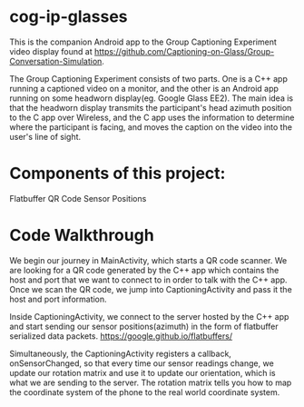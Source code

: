 # cog-ip-glasses

This is the companion Android app to the Group Captioning Experiment video display found at https://github.com/Captioning-on-Glass/Group-Conversation-Simulation. 

The Group Captioning Experiment consists of two parts.  One is a C++ app running a captioned video on a monitor, and the other is an Android app running on some headworn display(eg. Google Glass EE2).  The main idea is that the headworn display transmits the participant's head azimuth position to the C app over Wireless, and the C app uses the information to determine where the participant is facing, and moves the caption on the video into the user's line of sight.

# Components of this project:

Flatbuffer
QR Code
Sensor Positions

# Code Walkthrough 
We begin our journey in MainActivity, which starts a QR code scanner.  We are looking for a QR code generated by the C++ app which contains the host and port that we want to connect to in order to talk with the C++ app.  Once we scan the QR code, we jump into CaptioningActivity and pass it the host and port information.  

Inside CaptioningActivity, we connect to the server hosted by the C++ app and start sending our sensor positions(azimuth) in the form of flatbuffer serialized data packets.  https://google.github.io/flatbuffers/

Simultaneously, the CaptioningActivity registers a callback, onSensorChanged, so that every time our sensor readings change, we update our rotation matrix and use it to update our orientation, which is what we are sending to the server.  The rotation matrix tells you how to map the coordinate system of the phone to the real world coordinate system.
